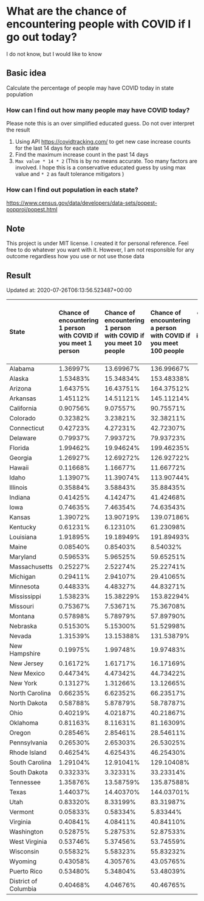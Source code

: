 # What are the chance of encountering people with COVID if I go out today?
I do not know, but I would like to know

## Basic idea
Calculate the percentage of people may have COVID today in state population

### How can I find out how many people may have COVID today?
Please note this is an over simplified educated guess. Do not over interpret the result 
1. Using API https://covidtracking.com/ to get new case increase counts for the last 14 days for each state
2. Find the maximum increase count in the past 14 days
3. `Max value * 14 * 2` (This is by no means accurate. Too many factors are involved. I hope this is a conservative educated guess by using max value and `* 2` as fault tolerance mitigators ) 

### How can I find out population in each state?
https://www.census.gov/data/developers/data-sets/popest-popproj/popest.html

## Note
This project is under MIT license. I created it for personal reference. Feel free to do whatever you want with it. However, I am not responsible for any outcome regardless how you use or not use those data 

## Result

 Updated at: 2020-07-26T06:13:56.523487+00:00

| State                | Chance of encountering 1 person with COVID if you meet 1 person   | Chance of encountering 1 person with COVID if you meet 10 people   | Chance of encountering a person with COVID if you meet 100 people   |   Max count of new case increase in the past 14 days |   Estimated people count with COVID |
|:---------------------|:------------------------------------------------------------------|:-------------------------------------------------------------------|:--------------------------------------------------------------------|-----------------------------------------------------:|------------------------------------:|
| Alabama              | 1.36997%                                                          | 13.69967%                                                          | 136.99667%                                                          |                                                 2399 |                               67172 |
| Alaska               | 1.53483%                                                          | 15.34834%                                                          | 153.48338%                                                          |                                                  401 |                               11228 |
| Arizona              | 1.64375%                                                          | 16.43751%                                                          | 164.37512%                                                          |                                                 4273 |                              119644 |
| Arkansas             | 1.45112%                                                          | 14.51121%                                                          | 145.11214%                                                          |                                                 1564 |                               43792 |
| California           | 0.90756%                                                          | 9.07557%                                                           | 90.75571%                                                           |                                                12807 |                              358596 |
| Colorado             | 0.32382%                                                          | 3.23821%                                                           | 32.38211%                                                           |                                                  666 |                               18648 |
| Connecticut          | 0.42723%                                                          | 4.27231%                                                           | 42.72307%                                                           |                                                  544 |                               15232 |
| Delaware             | 0.79937%                                                          | 7.99372%                                                           | 79.93723%                                                           |                                                  278 |                                7784 |
| Florida              | 1.99462%                                                          | 19.94624%                                                          | 199.46235%                                                          |                                                15300 |                              428400 |
| Georgia              | 1.26927%                                                          | 12.69272%                                                          | 126.92722%                                                          |                                                 4813 |                              134764 |
| Hawaii               | 0.11668%                                                          | 1.16677%                                                           | 11.66772%                                                           |                                                   59 |                                1652 |
| Idaho                | 1.13907%                                                          | 11.39074%                                                          | 113.90744%                                                          |                                                  727 |                               20356 |
| Illinois             | 0.35884%                                                          | 3.58843%                                                           | 35.88435%                                                           |                                                 1624 |                               45472 |
| Indiana              | 0.41425%                                                          | 4.14247%                                                           | 41.42468%                                                           |                                                  996 |                               27888 |
| Iowa                 | 0.74635%                                                          | 7.46354%                                                           | 74.63543%                                                           |                                                  841 |                               23548 |
| Kansas               | 1.39072%                                                          | 13.90719%                                                          | 139.07186%                                                          |                                                 1447 |                               40516 |
| Kentucky             | 0.61231%                                                          | 6.12310%                                                           | 61.23098%                                                           |                                                  977 |                               27356 |
| Louisiana            | 1.91895%                                                          | 19.18949%                                                          | 191.89493%                                                          |                                                 3186 |                               89208 |
| Maine                | 0.08540%                                                          | 0.85403%                                                           | 8.54032%                                                            |                                                   41 |                                1148 |
| Maryland             | 0.59653%                                                          | 5.96525%                                                           | 59.65251%                                                           |                                                 1288 |                               36064 |
| Massachusetts        | 0.25227%                                                          | 2.52274%                                                           | 25.22741%                                                           |                                                  621 |                               17388 |
| Michigan             | 0.29411%                                                          | 2.94107%                                                           | 29.41065%                                                           |                                                 1049 |                               29372 |
| Minnesota            | 0.44833%                                                          | 4.48327%                                                           | 44.83271%                                                           |                                                  903 |                               25284 |
| Mississippi          | 1.53823%                                                          | 15.38229%                                                          | 153.82294%                                                          |                                                 1635 |                               45780 |
| Missouri             | 0.75367%                                                          | 7.53671%                                                           | 75.36708%                                                           |                                                 1652 |                               46256 |
| Montana              | 0.57898%                                                          | 5.78979%                                                           | 57.89790%                                                           |                                                  221 |                                6188 |
| Nebraska             | 0.51530%                                                          | 5.15300%                                                           | 51.52998%                                                           |                                                  356 |                                9968 |
| Nevada               | 1.31539%                                                          | 13.15388%                                                          | 131.53879%                                                          |                                                 1447 |                               40516 |
| New Hampshire        | 0.19975%                                                          | 1.99748%                                                           | 19.97483%                                                           |                                                   97 |                                2716 |
| New Jersey           | 0.16172%                                                          | 1.61717%                                                           | 16.17169%                                                           |                                                  513 |                               14364 |
| New Mexico           | 0.44734%                                                          | 4.47342%                                                           | 44.73422%                                                           |                                                  335 |                                9380 |
| New York             | 0.13127%                                                          | 1.31266%                                                           | 13.12665%                                                           |                                                  912 |                               25536 |
| North Carolina       | 0.66235%                                                          | 6.62352%                                                           | 66.23517%                                                           |                                                 2481 |                               69468 |
| North Dakota         | 0.58788%                                                          | 5.87879%                                                           | 58.78787%                                                           |                                                  160 |                                4480 |
| Ohio                 | 0.40219%                                                          | 4.02187%                                                           | 40.21867%                                                           |                                                 1679 |                               47012 |
| Oklahoma             | 0.81163%                                                          | 8.11631%                                                           | 81.16309%                                                           |                                                 1147 |                               32116 |
| Oregon               | 0.28546%                                                          | 2.85461%                                                           | 28.54611%                                                           |                                                  430 |                               12040 |
| Pennsylvania         | 0.26530%                                                          | 2.65303%                                                           | 26.53025%                                                           |                                                 1213 |                               33964 |
| Rhode Island         | 0.46254%                                                          | 4.62543%                                                           | 46.25430%                                                           |                                                  175 |                                4900 |
| South Carolina       | 1.29104%                                                          | 12.91041%                                                          | 129.10408%                                                          |                                                 2374 |                               66472 |
| South Dakota         | 0.33233%                                                          | 3.32331%                                                           | 33.23314%                                                           |                                                  105 |                                2940 |
| Tennessee            | 1.35876%                                                          | 13.58759%                                                          | 135.87588%                                                          |                                                 3314 |                               92792 |
| Texas                | 1.44037%                                                          | 14.40370%                                                          | 144.03701%                                                          |                                                14916 |                              417648 |
| Utah                 | 0.83320%                                                          | 8.33199%                                                           | 83.31987%                                                           |                                                  954 |                               26712 |
| Vermont              | 0.05833%                                                          | 0.58334%                                                           | 5.83344%                                                            |                                                   13 |                                 364 |
| Virginia             | 0.40841%                                                          | 4.08411%                                                           | 40.84110%                                                           |                                                 1245 |                               34860 |
| Washington           | 0.52875%                                                          | 5.28753%                                                           | 52.87533%                                                           |                                                 1438 |                               40264 |
| West Virginia        | 0.53746%                                                          | 5.37456%                                                           | 53.74559%                                                           |                                                  344 |                                9632 |
| Wisconsin            | 0.55832%                                                          | 5.58323%                                                           | 55.83232%                                                           |                                                 1161 |                               32508 |
| Wyoming              | 0.43058%                                                          | 4.30576%                                                           | 43.05765%                                                           |                                                   89 |                                2492 |
| Puerto Rico          | 0.53480%                                                          | 5.34804%                                                           | 53.48039%                                                           |                                                  610 |                               17080 |
| District of Columbia | 0.40468%                                                          | 4.04676%                                                           | 40.46765%                                                           |                                                  102 |                                2856 |